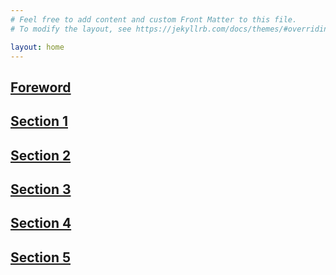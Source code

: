 ```yaml
---
# Feel free to add content and custom Front Matter to this file.
# To modify the layout, see https://jekyllrb.com/docs/themes/#overriding-theme-defaults

layout: home
---
```

## [Foreword](/chapters/Foreword.html)
## [Section 1](/chapters/Section1.html)
## [Section 2](/chapters/Section2.html)
## [Section 3](/chapters/Section3.html)
## [Section 4](/chapters/Section4.html)
## [Section 5](/chapters/Section5.html)
